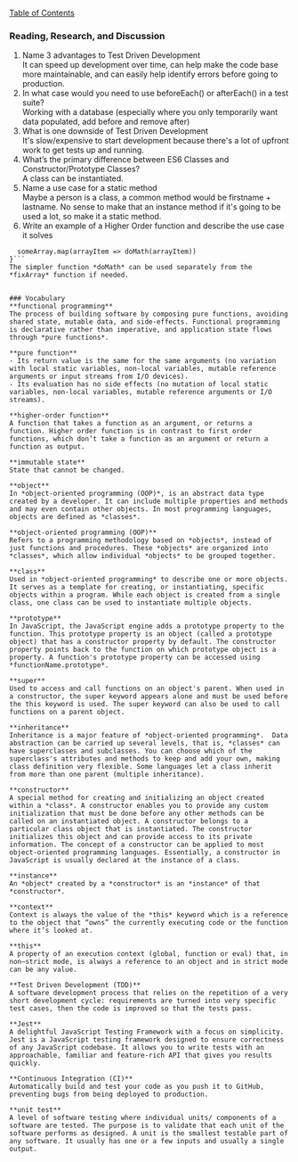 [Table of Contents](https://github.com/logantscott/june2020_reading)

### Reading, Research, and Discussion
1. Name 3 advantages to Test Driven Development  
It can speed up development over time, can help make the code base more maintainable, and can easily help identify errors before going to production.
1. In what case would you need to use beforeEach() or afterEach() in a test suite?  
Working with a database (especially where you only temporarily want data populated, add before and remove after)
1. What is one downside of Test Driven Development  
It's slow/expensive to start development because there's a lot of upfront work to get tests up and running.
1. What’s the primary difference between ES6 Classes and Constructor/Prototype Classes?  
A class can be instantiated. 
1. Name a use case for a static method  
Maybe a person is a class, a common method would be firstname + lastname. No sense to make that an instance method if it's going to be used a lot, so make it a static method.
1. Write an example of a Higher Order function and describe the use case it solves  
```function fixArray(someArray) {
  someArray.map(arrayItem => doMath(arrayItem))
}```
The simpler function *doMath* can be used separately from the *fixArray* function if needed.


### Vocabulary
**functional programming**  
The process of building software by composing pure functions, avoiding shared state, mutable data, and side-effects. Functional programming is declarative rather than imperative, and application state flows through *pure functions*.

**pure function**  
- Its return value is the same for the same arguments (no variation with local static variables, non-local variables, mutable reference arguments or input streams from I/O devices). 
- Its evaluation has no side effects (no mutation of local static variables, non-local variables, mutable reference arguments or I/O streams).

**higher-order function**  
A function that takes a function as an argument, or returns a function. Higher order function is in contrast to first order functions, which don’t take a function as an argument or return a function as output.

**immutable state**  
State that cannot be changed.

**object**  
In *object-oriented programming (OOP)*, is an abstract data type created by a developer. It can include multiple properties and methods and may even contain other objects. In most programming languages, objects are defined as *classes*.

**object-oriented programming (OOP)**  
Refers to a programming methodology based on *objects*, instead of just functions and procedures. These *objects* are organized into *classes*, which allow individual *objects* to be grouped together.

**class**  
Used in *object-oriented programming* to describe one or more objects. It serves as a template for creating, or instantiating, specific objects within a program. While each object is created from a single class, one class can be used to instantiate multiple objects.

**prototype**  
In JavaScript, the JavaScript engine adds a prototype property to the function. This prototype property is an object (called a prototype object) that has a constructor property by default. The constructor property points back to the function on which prototype object is a property. A function's prototype property can be accessed using *functionName.prototype*.

**super**  
Used to access and call functions on an object's parent. When used in a constructor, the super keyword appears alone and must be used before the this keyword is used. The super keyword can also be used to call functions on a parent object.

**inheritance**  
Inheritance is a major feature of *object-oriented programming*.  Data abstraction can be carried up several levels, that is, *classes* can have superclasses and subclasses. You can choose which of the superclass's attributes and methods to keep and add your own, making class definition very flexible. Some languages let a class inherit from more than one parent (multiple inheritance).

**constructor**  
A special method for creating and initializing an object created within a *class*. A constructor enables you to provide any custom initialization that must be done before any other methods can be called on an instantiated object. A constructor belongs to a particular class object that is instantiated. The constructor initializes this object and can provide access to its private information. The concept of a constructor can be applied to most object-oriented programming languages. Essentially, a constructor in JavaScript is usually declared at the instance of a class.

**instance**  
An *object* created by a *constructor* is an *instance* of that *constructor*.

**context**  
Context is always the value of the *this* keyword which is a reference to the object that “owns” the currently executing code or the function where it’s looked at.

**this**  
A property of an execution context (global, function or eval) that, in non–strict mode, is always a reference to an object and in strict mode can be any value.

**Test Driven Development (TDD)**  
A software development process that relies on the repetition of a very short development cycle: requirements are turned into very specific test cases, then the code is improved so that the tests pass.

**Jest**  
A delightful JavaScript Testing Framework with a focus on simplicity. Jest is a JavaScript testing framework designed to ensure correctness of any JavaScript codebase. It allows you to write tests with an approachable, familiar and feature-rich API that gives you results quickly.

**Continuous Integration (CI)**  
Automatically build and test your code as you push it to GitHub, preventing bugs from being deployed to production.

**unit test**  
A level of software testing where individual units/ components of a software are tested. The purpose is to validate that each unit of the software performs as designed. A unit is the smallest testable part of any software. It usually has one or a few inputs and usually a single output.
